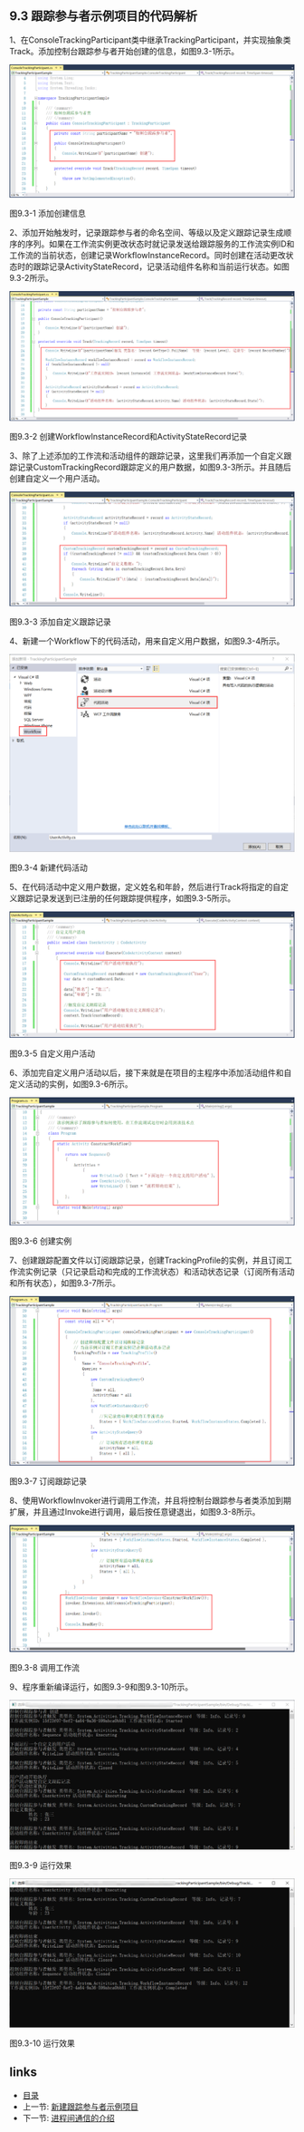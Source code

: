 ## 9.3 跟踪参与者示例项目的代码解析

1、在ConsoleTrackingParticipant类中继承TrackingParticipant，并实现抽象类Track。添加控制台跟踪参与者开始创建的信息，如图9.3-1所示。

![](images/9.3-1.png)

图9.3-1 添加创建信息

2、添加开始触发时，记录跟踪参与者的命名空间、等级以及定义跟踪记录生成顺序的序列。如果在工作流实例更改状态时就记录发送给跟踪服务的工作流实例ID和工作流的当前状态，创建记录WorkflowInstanceRecord。同时创建在活动更改状态时的跟踪记录ActivityStateRecord，记录活动组件名称和当前运行状态。如图9.3-2所示。

![](images/9.3-2.png)

图9.3-2 创建WorkflowInstanceRecord和ActivityStateRecord记录

3、除了上述添加的工作流和活动组件的跟踪记录，这里我们再添加一个自定义跟踪记录CustomTrackingRecord跟踪定义的用户数据，如图9.3-3所示。并且随后创建自定义一个用户活动。

![](images/9.3-3.png)

图9.3-3 添加自定义跟踪记录

4、新建一个Workflow下的代码活动，用来自定义用户数据，如图9.3-4所示。

![](images/9.3-4.png)

图9.3-4 新建代码活动

5、在代码活动中定义用户数据，定义姓名和年龄，然后进行Track将指定的自定义跟踪记录发送到已注册的任何跟踪提供程序，如图9.3-5所示。

![](images/9.3-5.png)

图9.3-5 自定义用户活动

6、添加完自定义用户活动以后，接下来就是在项目的主程序中添加活动组件和自定义活动的实例，如图9.3-6所示。

![](images/9.3-6.png)

图9.3-6 创建实例

7、创建跟踪配置文件以订阅跟踪记录，创建TrackingProfile的实例，并且订阅工作流实例记录（只记录启动和完成的工作流状态）和活动状态记录（订阅所有活动和所有状态），如图9.3-7所示。

![](images/9.3-7.png)

图9.3-7 订阅跟踪记录

8、使用WorkflowInvoker进行调用工作流，并且将控制台跟踪参与者类添加到期扩展，并且通过Invoke进行调用，最后按任意键退出，如图9.3-8所示。

![](images/9.3-8.png)

图9.3-8 调用工作流

9、程序重新编译运行，如图9.3-9和图9.3-10所示。

![](images/9.3-9.png)

图9.3-9 运行效果

![](images/9.3-10.png)

图9.3-10 运行效果

## links
   * [目录](<preface.md>)
   * 上一节: [新建跟踪参与者示例项目](<09.2.md>)
   * 下一节: [进程间通信的介绍](<10.1.md>)